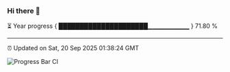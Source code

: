 ### Hi there 👋

⏳ Year progress { █████████████████████▁▁▁▁▁▁▁▁▁ } 71.80 %

---

⏰ Updated on Sat, 20 Sep 2025 01:38:24 GMT

![Progress Bar CI](https://github.com/liununu/liununu/workflows/Progress%20Bar%20CI/badge.svg)
